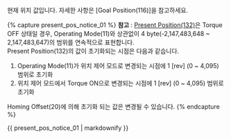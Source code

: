 현재 위치 값입니다. 자세한 사항은 [Goal Position(116)]을 참고하세요.

{% capture present_pos_notice_01 %}
**참고** : [Present Position(132)](#present-position132)은 Torque OFF 상태일 경우, Operating Mode(11)와 상관없이 4 byte(-2,147,483,648 ~ 2,147,483,647)의 범위를 연속적으로 표현합니다.  
Present Position(132)의 값이 초기화되는 시점은 다음과 같습니다.
1. Operating Mode(11)가 위치 제어 모드로 변경되는 시점에 1 [rev] (0 ~ 4,095) 범위로 초기화
2. 위치 제어 모드에서 Torque ON으로 변경되는 시점에 1 [rev] (0 ~ 4,095) 범위로 초기화

Homing Offset(20)에 의해 초기화 되는 값은 변경될 수 있습니다.
{% endcapture %}

<div class="notice">
  {{ present_pos_notice_01 | markdownify }}
</div>
